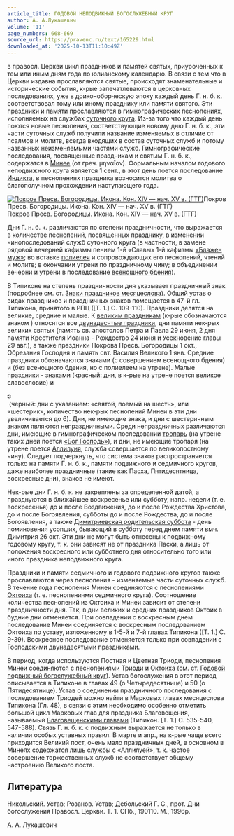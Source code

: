 ```yaml
---
article_title: ГОДОВОЙ НЕПОДВИЖНЫЙ БОГОСЛУЖЕБНЫЙ КРУГ
author: А. А.Лукашевич
volume: '11'
page_numbers: 668-669
source_url: https://pravenc.ru/text/165229.html
downloaded_at: '2025-10-13T11:10:49Z'
---
```


в правосл. Церкви цикл праздников и памятей святых, приуроченных к тем или иным дням года по юлианскому календарю. В связи с тем что в Церкви издавна прославляются святые, происходят знаменательные и исторические события, к-рые запечатлеваются в церковных последованиях, уже в доиконоборческую эпоху каждый день Г. н. б. к. соответствовал тому или иному празднику или памяти святого. Эти праздники и памяти прославляются в гимнографических песнопениях, исполняемых на службах [суточного круга](<https://pravenc.ru/text/суточного круга.html>). Из-за того что каждый день поются новые песнопения, соответствующие новому дню Г. н. б. к., эти части суточных служб получили название изменяемых в отличие от псалмов и молитв, всегда входящих в состав суточных служб и потому названных неизменяемыми частями служб. Гимнографические последования, посвященные праздникам и святым Г. н. б. к., содержатся в [Минее](https://pravenc.ru/text/Минея.html) (от греч. μηναῖον). Формальным началом годового неподвижного круга является 1 сент., в этот день поется последование [Индикта](https://pravenc.ru/text/Индикта.html), в песнопениях праздника возносится молитва о благополучном прохождении наступающего года.

[![Покров Пресв. Богородицы. Икона. Кон. XIV — нач. XV в. (ГТГ)](https://pravenc.ru/data/106/468/1234/i200.jpg "Кликните для увеличения картинки")](https://pravenc.ru/data/106/468/1234/i400.jpg)Покров Пресв. Богородицы. Икона. Кон. XIV — нач. XV в. (ГТГ)  
Покров Пресв. Богородицы. Икона. Кон. XIV — нач. XV в. (ГТГ)

Дни Г. н. б. к. различаются по степени праздничности, что выражается в количестве песнопений, посвященных празднику, в изменении чинопоследований служб суточного круга (в частности, в замене рядовой вечерней кафизмы пением 1-й «Славы» 1-й кафизмы [«Блажен муж»](<https://pravenc.ru/text/ Блажен муж .html>); во вставке [полиелея](https://pravenc.ru/text/полиелей.html) и сопровождающих его песнопений, чтений и молитв; в окончании утрени по праздничному чину; в объединении вечерни и утрени в последование [всенощного бдения](<https://pravenc.ru/text/всенощное бдение.html>)).

В Типиконе на степень праздничности дня указывает праздничный знак (подробнее см. ст. [Знаки праздников месяцеслова](<https://pravenc.ru/text/Знаки праздников месяцеслова.html>)). Общий устав о видах праздников и праздничных знаков помещается в 47-й гл. Типикона, принятого в РПЦ ([Т. 1.] С. 109-110). Праздники делятся на великие, средние и малые. К [великим праздникам](<https://pravenc.ru/text/великим праздникам.html>) (к-рые обозначаются знаком ) относятся все [двунадесятые праздники](<https://pravenc.ru/text/двунадесятые праздники.html>), дни памяти нек-рых великих святых (память св. апостолов Петра и Павла 29 июня, 2 дня памяти Крестителя Иоанна - Рождество 24 июня и Усекновение главы 29 авг.), а также праздники Покрова Пресв. Богородицы 1 окт., Обрезания Господня и память свт. Василия Великого 1 янв. Средние праздники обозначаются знаками (с совершением всенощного бдения) и (без всенощного бдения, но с полиелеем на утрене). Малые праздники - знаками (красный: дни, в к-рые на утрене поется великое славословие) и <div class="cu">🕃</div> (черный: дни с указанием: «святой, поемый на шесть», или «шестерик», количество нек-рых песнопений Минеи в эти дни увеличивается до 6). Дни, не имеющие знака, и дни с шестеричным знаком являются непраздничными. Среди непраздничных различаются дни, имеющие в гимнографическом последовании [тропарь](https://pravenc.ru/text/тропарь.html) (на утрене таких дней поется [«Бог Господь»](<https://pravenc.ru/text/ Бог Господь .html>)), и дни, не имеющие тропаря (на утрене поется [Аллилуия](https://pravenc.ru/text/Аллилуия.html), служба совершается по великопостному чину). Следует подчеркнуть, что система знаков распространяется только на памяти Г. н. б. к., памяти подвижного и седмичного кругов, даже наиболее праздничные (такие как Пасха, Пятидесятница, воскресные дни), знаков не имеют.

Нек-рые дни Г. н. б. к. не закреплены за определенной датой, а празднуются в ближайшее воскресенье или субботу, напр. недели (т. е. воскресенья) до и после Воздвижения, до и после Рождества Христова, до и после Богоявления, субботы до и после Рождества, до и после Богоявления, а также [Димитриевская родительская суббота](<https://pravenc.ru/text/Димитриевская родительская суббота.html>) - день поминовения усопших, бывающий в субботу перед днем памяти вмч. Димитрия 26 окт. Эти дни не могут быть отнесены к подвижному годовому кругу, т. к. они зависят не от праздника Пасхи, а лишь от положения воскресного или субботнего дня относительно того или иного праздника неподвижного круга.

Праздники и памяти седмичного и годового подвижного кругов также прославляются через песнопения - изменяемые части суточных служб. В течение года песнопения Минеи соединяются с песнопениями [Октоиха](https://pravenc.ru/text/Октоих.html) (т. е. песнопениями седмичного круга). Соотношение количества песнопений из Октоиха и Минеи зависит от степени праздничности дня. Так, в дни великих и средних праздников Октоих в будние дни отменяется. При совпадении с воскресным днем последование Минеи соединяется с воскресным последованием Октоиха по уставу, изложенному в 1-5-й и 7-й главах Типикона ([Т. 1.] С. 9-39). Воскресное последование отменяется только при совпадении с Господскими двунадесятыми праздниками.

В период, когда используются Постная и Цветная Триоди, песнопения Минеи соединяются с песнопениями Триоди и Октоиха (см. ст. [Годовой подвижный богослужебный круг](<https://pravenc.ru/text/Годовой подвижный богослужебный круг.html>)). Устав богослужения в этот период описывается в Типиконе в главах 49 (о Четыредесятнице) и 50 (о Пятидесятнице). Устав о соединении праздничного последования с последованием Триодей можно найти в Марковых главах месяцеслова Типикона (Гл. 48), в связи с этим необходимо особенно отметить большой цикл Марковых глав для праздника Благовещения, называемый [Благовещенскими главами](<https://pravenc.ru/text/Благовещенскими главами.html>) (Типикон. [Т. 1.] С. 535-540, 547-588). Связь Г. н. б. к. с подвижным выражается не только в наличии особых уставных правил. В марте и апр., на к-рые чаще всего приходится Великий пост, очень мало праздничных дней, в основном в Минеях содержатся лишь службы с «Аллилуей», т. к. частое совершение торжественных служб не соответствует общему настроению Великого поста.

## Литература

Никольский. Устав; Розанов. Устав; Дебольский Г. С., прот. Дни богослужения Правосл. Церкви. Т. 1. СПб., 190110. М., 1996р.

А. А.  Лукашевич

